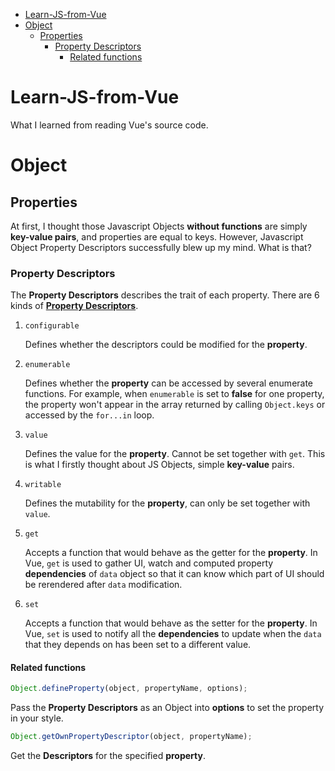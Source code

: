 - [Learn-JS-from-Vue](#learn-js-from-vue)
- [Object](#object)
  - [Properties](#properties)
    - [Property Descriptors](#property-descriptors)
      - [Related functions](#related-functions)

# Learn-JS-from-Vue

What I learned from reading Vue's source code.

# Object

## Properties

At first, I thought those Javascript Objects **without functions** are simply **key-value pairs**, and properties are equal to keys. However, Javascript Object Property Descriptors successfully blew up my mind. What is that?

### Property Descriptors

The **Property Descriptors** describes the trait of each property. There are 6 kinds of [**Property Descriptors**](https://developer.mozilla.org/en-US/docs/Web/JavaScript/Reference/Global_Objects/Object/defineProperty).

1.  `configurable`

    Defines whether the descriptors could be modified for the **property**.

2.  `enumerable`

    Defines whether the **property** can be accessed by several enumerate functions. For example, when `enumerable` is set to **false** for one property, the property won't appear in the array returned by calling `Object.keys` or accessed by the `for...in` loop.

3.  `value`

    Defines the value for the **property**. Cannot be set together with `get`. This is what I firstly thought about JS Objects, simple **key-value** pairs.

4.  `writable`

    Defines the mutability for the **property**, can only be set together with `value`.

5.  `get`

    Accepts a function that would behave as the getter for the **property**. In Vue, `get` is used to gather UI, watch and computed property **dependencies** of `data` object so that it can know which part of UI should be rerendered after `data` modification.

6.  `set`

    Accepts a function that would behave as the setter for the **property**. In Vue, `set` is used to notify all the **dependencies** to update when the `data` that they depends on has been set to a different value.

#### Related functions

```javascript
Object.defineProperty(object, propertyName, options);
```

Pass the **Property Descriptors** as an Object into **options** to set the property in your style.

```javascript
Object.getOwnPropertyDescriptor(object, propertyName);
```

Get the **Descriptors** for the specified **property**.
